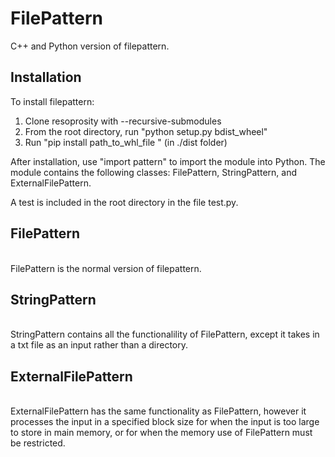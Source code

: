 # FilePattern
C++ and Python version of filepattern.

<h2> Installation </h2>
To install filepattern:

<ol>
  <li>Clone resoprosity with --recursive-submodules</li>
  <li>From the root directory, run "python setup.py bdist_wheel"</li>
  <li>Run "pip install path_to_whl_file " (in ./dist folder) </li>
</ol>
  
After installation, use "import pattern" to import the module into Python. The module contains the following classes: FilePattern, StringPattern, and ExternalFilePattern.

A test is included in the root directory in the file test.py.
  
<h2>FilePattern</h2> <br/>
FilePattern is the normal version of filepattern. 
  
  <h2>StringPattern</h2> <br/>
StringPattern contains all the functionalility of FilePattern, except it takes in a txt file as an input rather than a directory.
  
  <h2>ExternalFilePattern</h2> <br/>
ExternalFilePattern has the same functionality as FilePattern, however it processes the input in a specified block size for when the input is too large to store in main memory, or for when the memory use of FilePattern must be restricted.
